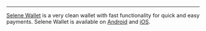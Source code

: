 ---
[Selene Wallet](https://selene.cash/) is a very clean wallet with fast functionality for quick and easy payments. Selene Wallet is available on [Android](https://play.google.com/store/apps/details?id=cash.selene.app) and [iOS](https://apps.apple.com/app/selene-wallet-bitcoin-cash/id6449441422?platform=iphone).